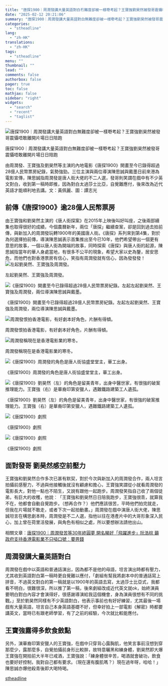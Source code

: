 ```yaml
---
title: "唐探1900｜周潤發講大量英語對白冇難度卻被一樣嘢考起？王寶強劉昊然被發哥震懾唔敢離開片場日日陪跑"
date: "2025-02-12 20:21:06"
summary: "唐探1900｜周潤發講大量英語對白無難度卻被一樣嘢考起？王寶強劉昊然被發哥震懾唔敢離開片場日..."
categories:
  - "stheadline"
lang:
  - "zh-HK"
translations:
  - "zh-HK"
tags:
  - "stheadline"
menu: ""
thumbnail: ""
lead: ""
comments: false
authorbox: false
pager: true
toc: false
mathjax: false
sidebar: "right"
widgets:
  - "search"
  - "recent"
  - "taglist"
---
```


![唐探1900｜周潤發講大量英語對白無難度卻被一樣嘢考起？王寶強劉昊然被發哥震懾唔敢離開片場日日陪跑](https://image.stheadline.com/f/680p0/0x0/100/none/7706c2a6074f09619bbe857d7ae9d34c/stheadline/inewsmedia/20250212/_2025021220035949767.jpg)

唐探1900｜周潤發講大量英語對白無難度卻被一樣嘢考起？王寶強劉昊然被發哥震懾唔敢離開片場日日陪跑




由周潤發、王寶強及劉昊然等主演的內地電影《唐探1900》開畫至今已錄得超過28億人民幣票房紀錄，氣勢強勁。三位主演與兩位導演陳思誠與戴墨日前來港為電影宣傳，陳思誠指周潤發是唐人街大佬的不二人選，發哥則笑謂在戲中有不少英文對白，收到第一稿時即推，因為對白太過莎士比亞，自覺難應付，後來改為近代英語才能順利地去講。文：黃佩麗、圖：譚志光

前傳《唐探1900》逾28億人民幣票房
-------------------

由王寶強和劉昊然主演的《唐人街探案》在2015年上映後叫好叫座，之後兩部續集也取得很好的成績，今個農曆新年，兩位「唐探」繼續查案，卻是回到過去拍前傳，與新加入的周潤發玩轉1900年的美國唐人街。《唐探》系列來到第4集，對於為何選擇拍前傳，導演陳思誠表示首集推出至今已10年，他們希望帶出一個更有意思的故事，一個以唐人街為開端的故事，同時探索《唐探》與唐人街的起源，陳思誠指當年的華人身處當地，有很多不公平的現象，希望大家以史為鑒，居安思危，而他們也對香港票房有信心，笑指有周潤發就有信心，因為發發發！
 ![左起劉昊然、王寶強及周潤發。](https://image.hkhl.hk/f/1024p0/0x0/100/none/eb14d9cf463cff1ec2402f86f1b95589/2025-02/CCC_0328.JPG)


左起劉昊然、王寶強及周潤發。



 ![《唐探1900》開畫至今已錄得超過28億人民幣票房紀錄。左起左起劉昊然、王寶強及周潤發，兩位導演陳思誠與戴墨。](https://image.hkhl.hk/f/1024p0/0x0/100/none/e42c1c5e682d9cc4be5ce073adfa8823/2025-02/CCC_0218.JPG)


《唐探1900》開畫至今已錄得超過28億人民幣票房紀錄。左起左起劉昊然、王寶強及周潤發，兩位導演陳思誠與戴墨。



 ![周潤發恨拍香港電影，有好劇本好角色，片酬有得傾。](https://image.hkhl.hk/f/1024p0/0x0/100/none/f70eba07e8539d0a347712d8652885de/2025-02/CCC_0226.JPG)


周潤發恨拍香港電影，有好劇本好角色，片酬有得傾。



 ![周潤發稱現在是香港電影業的寒冬。](https://image.hkhl.hk/f/1024p0/0x0/100/none/d33db9c6214b5e9c8e2d6ece7a875287/2025-02/CCC_0238.JPG)


周潤發稱現在是香港電影業的寒冬。



 ![《唐探1900》周潤發的角色是唐人街協盛堂堂主，華工出身。](https://image.hkhl.hk/f/1024p0/0x0/100/none/a8e6c728d558912455271612c9e88230/2025-02/677d3307e4b0e62e721679c11.jpg)


《唐探1900》周潤發的角色是唐人街協盛堂堂主，華工出身。



 ![《唐探1900》劉昊然（左）的角色是留美青年，出身中醫世家，有很強的破案推理能力。王寶強（右）是華裔印第安獵人，遇難鐵路建築工人遺孤。](https://image.hkhl.hk/f/1024p0/0x0/100/none/8e0b145c5f81b64a9880ff0fac2b218a/2025-02/83519110-ccc1-11ef-adcf-123084a3ff17.jpg)


《唐探1900》劉昊然（左）的角色是留美青年，出身中醫世家，有很強的破案推理能力。王寶強（右）是華裔印第安獵人，遇難鐵路建築工人遺孤。



 ![《唐探1900》劇照](https://image.hkhl.hk/f/1024p0/0x0/100/none/cc81d5085a44d04515450536b3d0cbd6/2025-02/tlT9_IirlBYH5_pGCuXckWZfT-E9u7OuYvDMsGLwzLA.jpg)


《唐探1900》劇照



 ![《唐探1900》劇照](https://image.hkhl.hk/f/1024p0/0x0/100/none/5f043c7b0e3c3a2f4a729a643f8fede8/2025-02/3_2_10_0.jpg)


《唐探1900》劇照




面對發哥 劉昊然感空前壓力
-------------

王寶強和劉昊然合作多次已甚有默契，對於今次與新加入的周潤發合作，兩人坦言拍攝前感壓力，不過與他接觸後就沒有顧慮和擔心，王寶強笑謂從小就看周潤發的電影長大，對他一點也不陌生，又說有跟他一起跑步。周潤發笑指自己收了兩個徒弟，有巨大的收穫，他說︰「王寶強和劉昊然日日陪我跑步，王寶強很乖，就算我不在，他都會自動自覺跑步。（想再合作？）他們應該很苦，平時他們拍完就走，但我在片場就不敢走，或者下次一起拍動畫。」周潤發在戲中演唐人街大佬，陳思誠坦言在構思劇本時，周潤發是不二人選，指他以往在港產片中的大哥形象深入民心，加上曾在荷里活發展，與角色有相似之處，所以要想辦法請他出山。

相關文章︰[唐探1900｜周潤發苦等30年終圓夢 開名睇好「飛躍進步」阮浩棕 籲政府支持香港電影業不只嗌口號︰要畀錢](https://www.stheadline.com/film-drama/3427479/%E5%94%90%E6%8E%A21900%E5%91%A8%E6%BD%A4%E7%99%BC%E8%8B%A6%E7%AD%8930%E5%B9%B4%E7%B5%82%E5%9C%93%E5%A4%A2-%E9%96%8B%E5%90%8D%E7%9D%87%E5%A5%BD%E9%A3%9B%E8%BA%8D%E9%80%B2%E6%AD%A5%E9%98%AE%E6%B5%A9%E6%A3%95-%E7%B1%B2%E6%94%BF%E5%BA%9C%E6%94%AF%E6%8C%81%E9%A6%99%E6%B8%AF%E9%9B%BB%E5%BD%B1%E6%A5%AD%E4%B8%8D%E5%8F%AA%E5%97%8C%E5%8F%A3%E8%99%9F%E8%A6%81%E7%95%80%E9%8C%A2)

周潤發講大量英語對白
----------

周潤發在戲中以英語和普通話演出，因為都不是他的母語，坦言演出時都有壓力，尤其收到英語對白第一稿時更自覺難以應付，「劇組有幫我將劇本中的普通話寫上拼音，不過英文對白的第一稿就是以1900年的英語去寫，太過莎士比亞式，我都看不明白，很難很深，所以推了第一稿，後來劇組改成近代英文就ok，始終演員要明白對白內容才會演得好，很感謝導演給我這個機會，身為演員很想有不同的挑戰。」至於劉昊然同樣有不少英語對白，他表示事前也有好好練習，尤其最後一場戲有大量英語，坦言自己本身英語基礎不好，但幸好拍上一部電影《解密》時都要講英文，當時已有跟老師學習，有了之前的經驗，今次就比較能應付。

王寶強露得多飲食斂點
----------

另外，演華裔印第安獵人的王寶強，在戲中只穿背心露胸肌，他笑言事前沒想到穿那麼少，露那麼多，自覺拍攝前身形比較胖，故特意曬黑和練身體，劉昊然即大爆王寶強在開拍前大半年已戒酒，王寶強說：「練身體很辛苦，喝酒就會破功，飲食也要好好控制，我對自己都有要求。（現在還有腹肌嗎？）現在過年呀，哈哈！」陳思誠亦爆他殺青後即大喝特喝。

[stheadline](https://std.stheadline.com/realtime/article/2052418/即時-娛樂-唐探1900-周潤發講大量英語對白冇難度卻被一樣嘢考起-王寶強劉昊然被發哥震懾唔敢離開片場日日陪跑)
